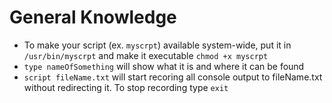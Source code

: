 # General Knowledge
- To make your script (ex. `myscrpt`) available system-wide, put it in ```/usr/bin/myscrpt``` and make it executable ```chmod +x myscrpt```   
- ```type nameOfSomething``` will show what it is and where it can be found
- `script fileName.txt` will start recoring all console output to fileName.txt without redirecting it. To stop recording type `exit`

